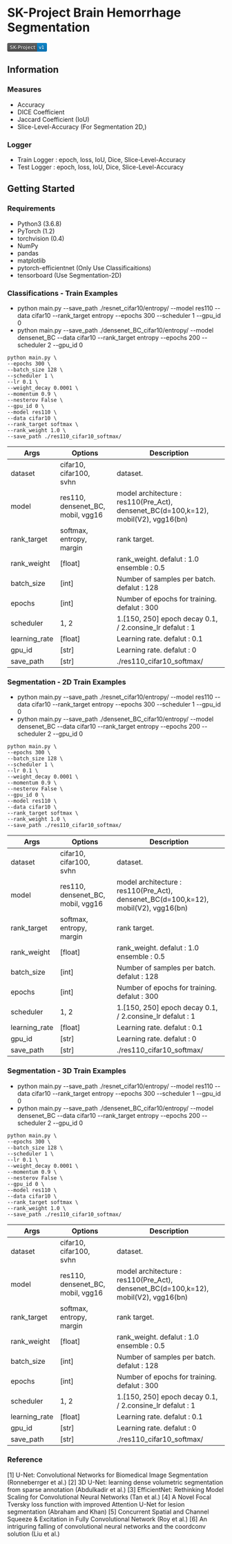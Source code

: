 # SK-Project Brain Hemorrhage Segmentation 

<svg xmlns="http://www.w3.org/2000/svg" xmlns:xlink="http://www.w3.org/1999/xlink" width="92" height="20"><linearGradient id="b" x2="0" y2="100%"><stop offset="0" stop-color="#bbb" stop-opacity=".1"/><stop offset="1" stop-opacity=".1"/></linearGradient><clipPath id="a"><rect width="92" height="20" rx="3" fill="#fff"/></clipPath><g clip-path="url(#a)"><path fill="#555" d="M0 0h69v20H0z"/><path fill="#007ec6" d="M69 0h23v20H69z"/><path fill="url(#b)" d="M0 0h92v20H0z"/></g><g fill="#fff" text-anchor="middle" font-family="DejaVu Sans,Verdana,Geneva,sans-serif" font-size="110"> <text x="355" y="150" fill="#010101" fill-opacity=".3" transform="scale(.1)" textLength="590">SK-Project</text><text x="355" y="140" transform="scale(.1)" textLength="590">SK-Project</text><text x="795" y="150" fill="#010101" fill-opacity=".3" transform="scale(.1)" textLength="130">v1</text><text x="795" y="140" transform="scale(.1)" textLength="130">v1</text></g> </svg>

## Information
### Measures
- Accuracy
- DICE Coefficient
- Jaccard Coefficient (IoU)
- Slice-Level-Accuracy (For Segmentation 2D,)

### Logger
- Train Logger       : epoch, loss, IoU, Dice, Slice-Level-Accuracy
- Test Logger        : epoch, loss, IoU, Dice, Slice-Level-Accuracy

## Getting Started
### Requirements
- Python3 (3.6.8)
- PyTorch (1.2)
- torchvision (0.4)
- NumPy
- pandas
- matplotlib
- pytorch-efficientnet (Only Use Classificaitions)
- tensorboard (Use Segmentation-2D)

### Classifications - Train Examples
* python main.py --save_path ./resnet_cifar10/entropy/ --model res110 --data cifar10 --rank_target entropy --epochs 300 --scheduler 1 --gpu_id 0
* python main.py --save_path ./densenet_BC_cifar10/entropy/ --model densenet_BC --data cifar10 --rank_target entropy --epochs 200 --scheduler 2 --gpu_id 0
```
python main.py \
--epochs 300 \
--batch_size 128 \
--scheduler 1 \
--lr 0.1 \
--weight_decay 0.0001 \
--momentum 0.9 \
--nesterov False \
--gpu_id 0 \
--model res110 \
--data cifar10 \
--rank_target softmax \
--rank_weight 1.0 \
--save_path ./res110_cifar10_softmax/
```
| Args 	| Options 	| Description 	|
|---------|--------|----------------------------------------------------|
| dataset 	| cifar10, cifar100, <br>svhn 	| dataset. 	|
| model 	| res110, densenet_BC, mobil, vgg16	| model architecture : res110(Pre_Act), densenet_BC(d=100,k=12), mobil(V2), vgg16(bn) 	|
| rank_target 	| softmax, <br>entropy, <br>margin 	| rank target. 	|
| rank_weight 	| [float] 	| rank_weight. defalut : 1.0	ensemble : 0.5|
| batch_size 	| [int] 	| Number of samples per batch. defalut : 128|
| epochs 	| [int] 	| Number of epochs for training. defalut : 300|
| scheduler 	| 1, 2	| 1.[150, 250] epoch decay 0.1, / 2.consine_lr 	defalut : 1|
| learning_rate 	| [float] 	| Learning rate. defalut : 0.1	|
| gpu_id 	| [str] 	| Learning rate. defalut : 0	|
| save_path 	| [str] 	| ./res110_cifar10_softmax/	|

### Segmentation - 2D Train Examples
* python main.py --save_path ./resnet_cifar10/entropy/ --model res110 --data cifar10 --rank_target entropy --epochs 300 --scheduler 1 --gpu_id 0
* python main.py --save_path ./densenet_BC_cifar10/entropy/ --model densenet_BC --data cifar10 --rank_target entropy --epochs 200 --scheduler 2 --gpu_id 0
```
python main.py \
--epochs 300 \
--batch_size 128 \
--scheduler 1 \
--lr 0.1 \
--weight_decay 0.0001 \
--momentum 0.9 \
--nesterov False \
--gpu_id 0 \
--model res110 \
--data cifar10 \
--rank_target softmax \
--rank_weight 1.0 \
--save_path ./res110_cifar10_softmax/
```
| Args 	| Options 	| Description 	|
|---------|--------|----------------------------------------------------|
| dataset 	| cifar10, cifar100, <br>svhn 	| dataset. 	|
| model 	| res110, densenet_BC, mobil, vgg16	| model architecture : res110(Pre_Act), densenet_BC(d=100,k=12), mobil(V2), vgg16(bn) 	|
| rank_target 	| softmax, <br>entropy, <br>margin 	| rank target. 	|
| rank_weight 	| [float] 	| rank_weight. defalut : 1.0	ensemble : 0.5|
| batch_size 	| [int] 	| Number of samples per batch. defalut : 128|
| epochs 	| [int] 	| Number of epochs for training. defalut : 300|
| scheduler 	| 1, 2	| 1.[150, 250] epoch decay 0.1, / 2.consine_lr 	defalut : 1|
| learning_rate 	| [float] 	| Learning rate. defalut : 0.1	|
| gpu_id 	| [str] 	| Learning rate. defalut : 0	|
| save_path 	| [str] 	| ./res110_cifar10_softmax/	|

### Segmentation - 3D Train Examples
* python main.py --save_path ./resnet_cifar10/entropy/ --model res110 --data cifar10 --rank_target entropy --epochs 300 --scheduler 1 --gpu_id 0
* python main.py --save_path ./densenet_BC_cifar10/entropy/ --model densenet_BC --data cifar10 --rank_target entropy --epochs 200 --scheduler 2 --gpu_id 0
```
python main.py \
--epochs 300 \
--batch_size 128 \
--scheduler 1 \
--lr 0.1 \
--weight_decay 0.0001 \
--momentum 0.9 \
--nesterov False \
--gpu_id 0 \
--model res110 \
--data cifar10 \
--rank_target softmax \
--rank_weight 1.0 \
--save_path ./res110_cifar10_softmax/
```
| Args 	| Options 	| Description 	|
|---------|--------|----------------------------------------------------|
| dataset 	| cifar10, cifar100, <br>svhn 	| dataset. 	|
| model 	| res110, densenet_BC, mobil, vgg16	| model architecture : res110(Pre_Act), densenet_BC(d=100,k=12), mobil(V2), vgg16(bn) 	|
| rank_target 	| softmax, <br>entropy, <br>margin 	| rank target. 	|
| rank_weight 	| [float] 	| rank_weight. defalut : 1.0	ensemble : 0.5|
| batch_size 	| [int] 	| Number of samples per batch. defalut : 128|
| epochs 	| [int] 	| Number of epochs for training. defalut : 300|
| scheduler 	| 1, 2	| 1.[150, 250] epoch decay 0.1, / 2.consine_lr 	defalut : 1|
| learning_rate 	| [float] 	| Learning rate. defalut : 0.1	|
| gpu_id 	| [str] 	| Learning rate. defalut : 0	|
| save_path 	| [str] 	| ./res110_cifar10_softmax/	|


### Reference
[1] U-Net: Convolutional Networks for Biomedical Image Segmentation (Ronneberrger et al.)
[2] 3D U-Net: learning dense volumetric segmentation from sparse annotation (Abdulkadir et al.)
[3] EfficientNet: Rethinking Model Scaling for Convolutional Neural Networks (Tan et al.)
[4] A Novel Focal Tversky loss function with improved Attention U-Net for lesion segmentation (Abraham and Khan)
[5] Concurrent Spatial and Channel Squeeze & Excitation in Fully Convolutional Network (Roy et al.)
[6] An intriguring falling of convolutional neural networks and the coordconv solution (Liu et al.)





